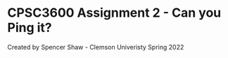 # CPSC3600 Assignment 2 - Can you Ping it?

Created by Spencer Shaw - Clemson Univeristy Spring 2022
